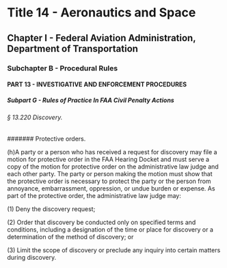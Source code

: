 
# Title 14 - Aeronautics and Space
## Chapter I - Federal Aviation Administration, Department of Transportation
### Subchapter B - Procedural Rules
#### PART 13 - INVESTIGATIVE AND ENFORCEMENT PROCEDURES
##### Subpart G - Rules of Practice In FAA Civil Penalty Actions
###### § 13.220 Discovery.
####### Protective orders.

(h)A party or a person who has received a request for discovery may file a motion for protective order in the FAA Hearing Docket and must serve a copy of the motion for protective order on the administrative law judge and each other party. The party or person making the motion must show that the protective order is necessary to protect the party or the person from annoyance, embarrassment, oppression, or undue burden or expense. As part of the protective order, the administrative law judge may:

(1) Deny the discovery request;

(2) Order that discovery be conducted only on specified terms and conditions, including a designation of the time or place for discovery or a determination of the method of discovery; or

(3) Limit the scope of discovery or preclude any inquiry into certain matters during discovery.
